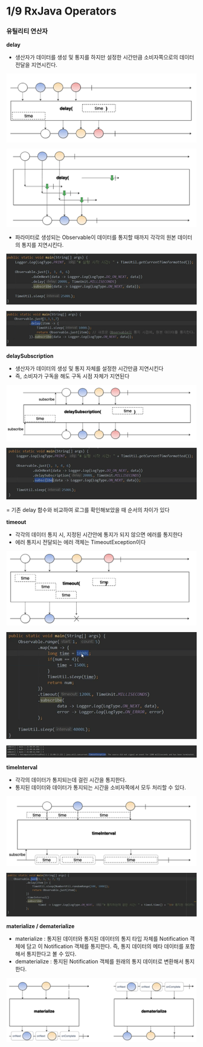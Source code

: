 # 1/9 RxJava Operators

### 유틸리티 연산자

**delay**

- 생산자가 데이터를 생성 및 통지를 하지만 설정한 시간만큼 소비자쪽으로의 데이터 전달을 지연시킨다.

![스크린샷 2022-01-09 오후 5.03.01.png](1.png)

![스크린샷 2022-01-09 오후 5.06.11.png](2.png)

- 파라미터로 생성되는 Observable이 데이터를 통지할 때까지 각각의 원본 데이터의 통지를 지연시킨다.

![스크린샷 2022-01-09 오후 5.03.42.png](3.png)

![스크린샷 2022-01-09 오후 5.06.27.png](4.png)

**delaySubscription**

- 생산자가 데이터의 생성 및 통지 자체를 설정한 시간만큼 지연시킨다
- 즉, 소비자가 구독을 해도 구독 시점 자체가 지연된다

![스크린샷 2022-01-09 오후 5.09.25.png](5.png)

![스크린샷 2022-01-09 오후 5.09.49.png](6.png)

= 기존 delay 함수와 비교하여 로그를 확인해보았을 때 순서의 차이가 있다

**timeout**

- 각각의 데이터 통지 시, 지정된 시간안에 통지가 되지 않으면 에러를 통지한다
- 에러 통지시 전달되는 에러 객체는 TimeoutException이다

![스크린샷 2022-01-09 오후 5.12.29.png](7.png)

![스크린샷 2022-01-09 오후 5.13.28.png](8.png)

![스크린샷 2022-01-09 오후 5.13.42.png](9.png)

**timeInterval**

- 각각의 데이터가 통지되는데 걸린 시간을 통지한다.
- 통지된 데이터와 데이터가 통지되는 시간을 소비자쪽에서 모두 처리할 수 있다.

![스크린샷 2022-01-09 오후 5.18.06.png](10.png)

![스크린샷 2022-01-09 오후 5.18.30.png](11.png)

**materialize / dematerialize**

- materialize : 통지된 데이터와 통지된 데이터의 통지 타입 자체를 Notification 객체에 담고 이 Notification 객체를 통지한다. 즉, 통지 데이터의 메타 데이터를 포함해서 통지한다고 볼 수 있다.
- dematerialize : 통지된 Notification 객체를 원래의 통지 데이터로 변환해서 통지한다.

![스크린샷 2022-01-09 오후 5.35.46.png](12.png)